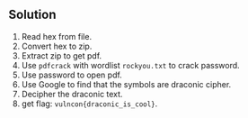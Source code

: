 ## Solution
1. Read hex from file.
2. Convert hex to zip.
3. Extract zip to get pdf.
4. Use `pdfcrack` with wordlist `rockyou.txt` to crack password.
5. Use password to open pdf.
6. Use Google to find that the symbols are draconic cipher.
7. Decipher the draconic text.
8. get flag: `vulncon{draconic_is_cool}`.
